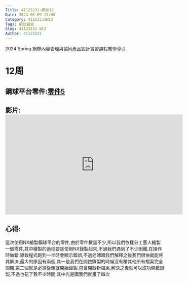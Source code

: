 ```yaml
---
Title: 41123231-網誌12
Date: 2024-05-09 11:00
Category: 41123231W12
Tags: 網誌編寫
Slug: 41123231 W12
Author: 41123231
---
```


2024 Spring 網際內容管理與協同產品設計實習課程教學導引.

<!-- PELICAN_END_SUMMARY -->

# 12周
## 鋼球平台零件:[零件5](https://nfuedu-my.sharepoint.com/:f:/g/personal/41123231_nfu_edu_tw/Eozm3IyGVE9LmEn6Bu477VIBgK9NcS-7RpFx3k44ZhSYkg?e=BkZAgt)
## 影片:<iframe width="560" height="315" src="https://www.youtube.com/embed/WEg4ZGmhEZ0?si=R8WX-eZRQOlHtE6b" title="YouTube video player" frameborder="0" allow="accelerometer; autoplay; clipboard-write; encrypted-media; gyroscope; picture-in-picture; web-share" referrerpolicy="strict-origin-when-cross-origin" allowfullscreen></iframe>
## 心得:
這次使用NX繪製鋼球平台的零件,由於零件數量不少,所以我們依樣分工藝人繪製一個零件,其中繪製的過程要是使用NX錄製起來,不過我們遇到了不少困難,在操作時做錯,導致程式跑到一半時會顯示錯誤,不過老師跟我們解釋之後我們很快就能將其解決,最大的原因有兩個,其一是我們在開啟錄製的時候沒有槍其他所有檔案完全關閉,第二個就是必須從頭就開始錄製,包含開啟新檔案,解決之後就可以成功開啟錄製,不過也花了我不少時間,其中光是圖我們就畫了四次